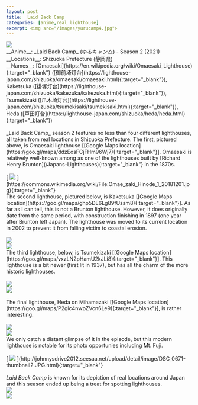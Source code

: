 ```yaml
---
layout: post
title:  Laid Back Camp
categories: [anime,real lighthouse]
excerpt: <img src="/images/yurucamp4.jpg">
---
```


<img src="/images/yurucamp1.jpg">
<br />
__Anime__: _Laid Back Camp_ (ゆるキャン△) - Season 2 (2021)<br />
__Locations__: Shizuoka Prefecture (静岡県)<br />
__Names__: [Omaesaki](https://en.wikipedia.org/wiki/Omaesaki_Lighthouse){:target="_blank"} ([御前埼灯台](https://lighthouse-japan.com/shizuoka/omaesaki/omaesaki.html){:target="_blank"}), Kaketsuka ([掛塚灯台](https://lighthouse-japan.com/shizuoka/kakezuka/kakezuka.html){:target="_blank"}), Tsumekizaki ([爪木埼灯台](https://lighthouse-japan.com/shizuoka/tsumekisaki/tsumekisaki.html){:target="_blank"}), Heda ([戸田灯台](https://lighthouse-japan.com/shizuoka/heda/heda.html){:target="_blank"})
<br />
<br />
_Laid Back Camp_ season 2 features no less than four different lighthouses, all taken from real locations in Shizuoka Prefecture. The first, pictured above, is Omaesaki lighthouse [[Google Maps location](https://goo.gl/maps/ddzEosFCjFHm96Wj7){:target="_blank"}]. Omaesaki is relatively well-known among as one of the lighthouses built by [Richard Henry Brunton](/Japans-Lighthouses){:target="_blank"} in the 1870s.
<br />
<br />
[ <img src="/images/omaesaki1.jpg"> ](https://commons.wikimedia.org/wiki/File:Omae_zaki_Hinode_1_20181201.jpg){:target="_blank"}
<br />
The second lighthouse, pictured below, is Kaketsuka [[Google Maps location](https://goo.gl/maps/ghp5DE6Lg89fUssm8){:target="_blank"}]. As far as I can tell, this is not a Brunton lighthouse. However, it does originally date from the same period, with construction finishing in 1897 (one year after Brunton left Japan). The lighthouse was moved to its current location in 2002 to prevent it from falling victim to coastal erosion.
<br />
<br />
<img src="/images/yurucamp2.jpg">
<br />
<img src="/images/kaketsuka1.jpg">
<br />
The third lighthouse, below, is Tsumekizaki [[Google Maps location](https://goo.gl/maps/vxzLN2pHamU2kJLi8){:target="_blank"}]. This lighthouse is a bit newer (first lit in 1937), but has all the charm of the more historic lighthouses.
<br />
<br />
<img src="/images/yurucamp4.jpg">
<br />
<img src="/images/tsumekizaki1.jpg">
<br />
<br />
The final lighthouse, Heda on Mihamazaki [[Google Maps location](https://goo.gl/maps/P2gic4nwpZVcn6Le9){:target="_blank"}], is rather interesting.
<br />
<br />
<img src="/images/yurucamp6.jpg">
<br />
<img src="/images/heda1.jpg">
<br />
We only catch a distant glimpse of it in the episode, but this modern lighthouse is notable for its photo opportunies including Mt. Fuji.
<br />
<br />
[ <img src="/images/heda2.jpg"> ](http://johnnysdrive2012.seesaa.net/upload/detail/image/DSC_0671-thumbnail2.JPG.html){:target="_blank"}
<br />
<br />
<i>Laid Back Camp</i> is known for its depiction of real locations around Japan and this season ended up being a treat for spotting lighthouses.
<br />
<img src="/images/yurucamp7.jpg">
<br />
<img src="/images/yurucamp3.jpg">
<br />
<br />